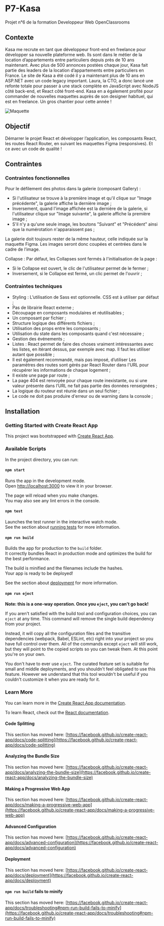# P7-Kasa

Projet n°6 de la formation Developpeur Web OpenClassrooms
## Contexte

Kasa me recrute en tant que développeur front-end en freelance pour développer sa nouvelle plateforme web.
Ils sont dans le métier de la location d’appartements entre particuliers depuis près de 10 ans maintenant. Avec plus de 500 annonces postées chaque jour, Kasa fait partie des leaders de la location d’appartements entre particuliers en France.
Le site de Kasa a été codé il y a maintenant plus de 10 ans en ASP.NET avec un code legacy important. Laura, la CTO, a donc lancé une refonte totale pour passer à une stack complète en JavaScript avec NodeJS côté back-end, et React côté front-end.
Kasa en a également profité pour commander de nouvelles maquettes auprès de son designer habituel, qui est en freelance. Un gros chantier pour cette année !

![Maquette](/src/assets/images/D_Fiche-Logement)

## Objectif 

Démarrer le projet React et développer l’application, les composants React, les routes React Router, en suivant les maquettes Figma (responsives). Et ce avec un code de qualité ! 

## Contraintes

### Contraintes fonctionnelles
Pour le défilement des photos dans la galerie (composant Gallery) :
- Si l'utilisateur se trouve à la première image et qu'il clique sur "Image précédente", la galerie affiche la dernière image ;
- Inversement, quand l'image affichée est la dernière de la galerie, si l'utilisateur clique sur "Image suivante", la galerie affiche la première image ;
- S'il n'y a qu'une seule image, les boutons "Suivant" et "Précédent" ainsi que la numérotation n'apparaissent pas ;

La galerie doit toujours rester de la même hauteur, celle indiquée sur la maquette Figma. Les images seront donc coupées et centrées dans le cadre de l’image.

Collapse : Par défaut, les Collapses sont fermés à l'initialisation de la page :
- Si le Collapse est ouvert, le clic de l'utilisateur permet de le fermer ;
- Inversement, si le Collapse est fermé, un clic permet de l'ouvrir ;

### Contraintes techniques
- Styling : L’utilisation de Sass est optionnelle. CSS est à utiliser par défaut ;
- Pas de librairie React externe ;
- Découpage en composants modulaires et réutilisables ;
- Un composant par fichier ;
- Structure logique des différents fichiers ;
- Utilisation des props entre les composants ;
- Utilisation du state dans les composants quand c'est nécessaire ;
- Gestion des événements ;
- Listes : React permet de faire des choses vraiment intéressantes avec les listes, en itérant dessus, par exemple avec map. Il faut les utiliser autant que possible ;
- Il est également recommandé, mais pas imposé, d’utiliser Les paramètres des routes sont gérés par React Router dans l'URL pour récupérer les informations de chaque logement ;
- Il existe une page par route ;
- La page 404 est renvoyée pour chaque route inexistante, ou si une valeur présente dans l’URL ne fait pas partie des données renseignées ;
- La logique du routeur est réunie dans un seul fichier ;
- Le code ne doit pas produire d'erreur ou de warning dans la console ;

## Installation
### Getting Started with Create React App

This project was bootstrapped with [Create React App](https://github.com/facebook/create-react-app).

### Available Scripts

In the project directory, you can run:

#### `npm start`

Runs the app in the development mode.\
Open [http://localhost:3000](http://localhost:3000) to view it in your browser.

The page will reload when you make changes.\
You may also see any lint errors in the console.

#### `npm test`

Launches the test runner in the interactive watch mode.\
See the section about [running tests](https://facebook.github.io/create-react-app/docs/running-tests) for more information.

#### `npm run build`

Builds the app for production to the `build` folder.\
It correctly bundles React in production mode and optimizes the build for the best performance.

The build is minified and the filenames include the hashes.\
Your app is ready to be deployed!

See the section about [deployment](https://facebook.github.io/create-react-app/docs/deployment) for more information.

#### `npm run eject`

**Note: this is a one-way operation. Once you `eject`, you can't go back!**

If you aren't satisfied with the build tool and configuration choices, you can `eject` at any time. This command will remove the single build dependency from your project.

Instead, it will copy all the configuration files and the transitive dependencies (webpack, Babel, ESLint, etc) right into your project so you have full control over them. All of the commands except `eject` will still work, but they will point to the copied scripts so you can tweak them. At this point you're on your own.

You don't have to ever use `eject`. The curated feature set is suitable for small and middle deployments, and you shouldn't feel obligated to use this feature. However we understand that this tool wouldn't be useful if you couldn't customize it when you are ready for it.

### Learn More

You can learn more in the [Create React App documentation](https://facebook.github.io/create-react-app/docs/getting-started).

To learn React, check out the [React documentation](https://reactjs.org/).

#### Code Splitting

This section has moved here: [https://facebook.github.io/create-react-app/docs/code-splitting](https://facebook.github.io/create-react-app/docs/code-splitting)

#### Analyzing the Bundle Size

This section has moved here: [https://facebook.github.io/create-react-app/docs/analyzing-the-bundle-size](https://facebook.github.io/create-react-app/docs/analyzing-the-bundle-size)

#### Making a Progressive Web App

This section has moved here: [https://facebook.github.io/create-react-app/docs/making-a-progressive-web-app](https://facebook.github.io/create-react-app/docs/making-a-progressive-web-app)

#### Advanced Configuration

This section has moved here: [https://facebook.github.io/create-react-app/docs/advanced-configuration](https://facebook.github.io/create-react-app/docs/advanced-configuration)

#### Deployment

This section has moved here: [https://facebook.github.io/create-react-app/docs/deployment](https://facebook.github.io/create-react-app/docs/deployment)

#### `npm run build` fails to minify

This section has moved here: [https://facebook.github.io/create-react-app/docs/troubleshooting#npm-run-build-fails-to-minify](https://facebook.github.io/create-react-app/docs/troubleshooting#npm-run-build-fails-to-minify)